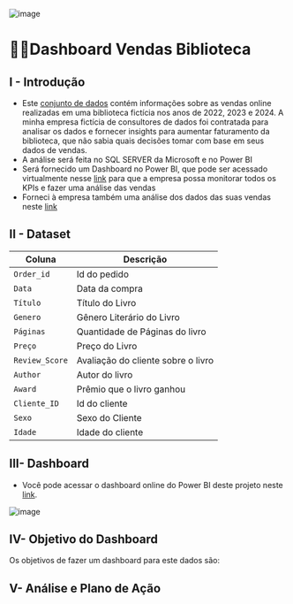 ![image](https://github.com/user-attachments/assets/3948a806-a935-4e11-a0b3-f79746c62f8a)

# 🦸‍♂️Dashboard Vendas Biblioteca

## I - Introdução
- Este [conjunto de dados](https://github.com/massis93/Projetos_Analise_Dados/blob/main/SQL/An%C3%A1lise%20de%20Vendas%20Biblioteca/sales.csv) contém informações sobre as vendas online realizadas em uma biblioteca fictícia nos anos de 2022, 2023 e 2024. A minha empresa fictícia de consultores de dados foi contratada para analisar os dados e fornecer insights para aumentar faturamento da biblioteca, que não sabia quais decisões tomar com base em seus dados de vendas.
- A análise será feita no SQL SERVER da Microsoft e no Power BI
- Será fornecido um Dashboard no Power BI, que pode ser acessado virtualmente nesse [link](https://app.powerbi.com/view?r=eyJrIjoiZmE5ZGE0YmMtNGRlMC00NjFmLWI4NzItOThkZmMzODc4ZmVmIiwidCI6IjRmZDUyYzZkLTcwMDctNDc1NS04NWZhLTI1Zjg2ZTcxYWVjNyJ9) para que a empresa possa monitorar todos os KPIs e fazer uma análise das vendas
- Forneci à empresa também uma análise dos dados das suas vendas neste [link](https://github.com/massis93/Projetos_Analise_Dados/edit/main/SQL/An%C3%A1lise%20de%20Vendas%20Biblioteca)


## II - Dataset

| Coluna          | Descrição                                                  
|-|-|                            
| `Order_id`        | Id do pedido                                          
| `Data` | Data da compra            
| `Título`       | Título do Livro
| `Genero`    	  | Gênero Literário do Livro
| `Páginas`    	  | Quantidade de Páginas do livro
| `Preço`    	  | Preço do Livro
| `Review_Score`    	  | Avaliação do cliente sobre o livro
| `Author`    	  | Autor do livro
| `Award`    	  | Prêmio que o livro ganhou
| `Cliente_ID`    	  | Id do cliente
| `Sexo`    	  | Sexo do Cliente
| `Idade`    	  | Idade do cliente


## III- Dashboard 

- Você pode acessar o dashboard online do Power BI deste projeto neste [link](https://app.powerbi.com/view?r=eyJrIjoiZmE5ZGE0YmMtNGRlMC00NjFmLWI4NzItOThkZmMzODc4ZmVmIiwidCI6IjRmZDUyYzZkLTcwMDctNDc1NS04NWZhLTI1Zjg2ZTcxYWVjNyJ9).

![image](https://github.com/user-attachments/assets/a6bee9a2-c1bd-40f9-b5ea-1a720b70c8b5)


## IV- Objetivo do Dashboard
Os objetivos de fazer um dashboard para este dados são:




## V- Análise e Plano de Ação















